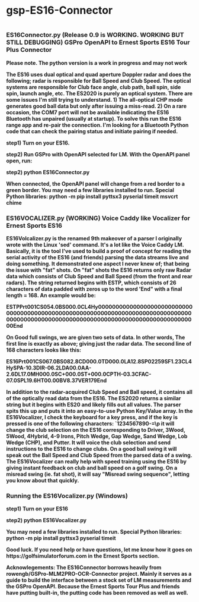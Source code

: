 # gsp-ES16-Connector
#
<h3>
<b>ES16Connector.py  (Release 0.9 is WORKING. WORKING BUT STILL DEBUGGING)
<b>GSPro OpenAPI to Ernest Sports ES16 Tour Plus Connector</b>
</h3><p>Please note.  The python version is a work in progress and may not work</p><p?
This is a connector application that connects to the GSPro Golf Simulator's OpenAPI interface and Ernest Sport's ES16, ES Tour Plus (V1.0 and V2.0), and the ES2020 Launch Monitors.   It's written in Python for easy portability and is open source.   The ES16 communicates via a Bluetooth connection which emulates a serial line connection and on Windows shows up as COM7.  For each successful swing, it sends two strings 168-byte strings that contain all of the ball and club data of the swing.  This is then reformated into the JSON structure used by the OpenAPI connector of GSPro.   The connector looks for changes in the Club selection and sends those to the ES16.   The GSP always lets the connector know the distance to the hole so on approach to a green if the ball is within 40 yards, it will send a special club selection called 'CHP' which enables a camera-only mode.  
</p><p>
The ES16 uses dual optical and quad aperture Doppler radar and does the following; radar is responsible for Ball Speed and Club Speed.  The optical systems are responsible for Club face angle, club path, ball spin, side spin, launch angle, etc.  The ES2020 is purely an optical system.
There are some issues I'm still trying to understand. 1) The all-optical CHP mode generates good ball data but only after issuing a miss-read. 2) On a rare occasion, the COM7 port will not be available indicating the ES16 Bluetooth has unpaired (usually at startup).  To solve this run the ES16 range app and re-pair the connection.  I'm looking for a Bluetooth Python code that can check the pairing status and initiate pairing if needed. 
 <p>
step1) Turn on your ES16.
</p><p>  
step2) Run GSPro with OpenAPI selected for LM.  With the OpenAPI panel open, run:   
</p><p>
step2) python ES16Connector.py 
</p><p>
When connected, the OpenAPI panel will change from a red border to a green border. 
You may need a few libraries installed to run.  
Special Python libraries: 
python -m pip install pyttsx3 pyserial timeit msvcrt chime 
</p><p>
 
<h3>
<b>ES16VOCALIZER.py  (WORKING)
Voice Caddy like Vocalizer for Ernest Sports ES16</b>
</h3><p>
ES16Volcalizer.py is the renamed 9th makeover of a parser I originally wrote with the Linux 'sed' command.  It's a lot like the Voice Caddy LM.  Basically, it is the tool I've used to build a proof of concept for reading the serial activity of the ES16 (and friends) parsing the data streams live and doing something.  It demonstrated one aspect I never knew of; that being the issue with "fat" shots.  On "fat" shots the ES16 returns only raw Radar data which consists of Club Speed and Ball Speed (from the front and rear radars).  The string returned begins with ESTP, which consists of 26 characters of data padded with zeros up to the word 'End" with a final length = 168.   An example would be: 
</p><p>
ESTPPrt001CS054.0BS000.0CL4Hy000000000000000000000000000000000000000000000000000000000000000000000000000000000000000000000000000000000000000000000000000000000000000End
</p><p>
On Good full swings, we are given two sets of data.  In other words, The first line is exactly as above; giving just the radar data.   The second line of 168 characters looks like this:
</p><p>
ES16Prt001CS067.0BS082.8CD000.0TD000.0LA12.8SP02259SF1.23CL4HySPA-10.3DIR-06.2LDA00.0AA-2.6DL17.0MH000.0SC+000.0ST+000.0CPTH-03.3CFAC-07.0SPL19.6HT00.00BV8.37VER179End
</p><p>
In addition to the radar-acquired Club Speed and Ball speed, it contains all of the optically read data from the ES16.  The ES2020 returns a similar string but it begins with ES20 and likely fills out all values.  The parser spits this up and puts it into an easy-to-use Python Key/Value array. In the ES16Vocalizer, I check the keyboard for a key press, and if the key is pressed is one of the following characters: `1234567890-=\p it will change the club selection on the ES16 corresponding to Driver, 3Wood, 5Wood, 4Hybrid, 4-9 Irons, Pitch Wedge, Gap Wedge, Sand Wedge, Lob Wedge (CHP), and Putter.  It will voice the club selection and send instructions to the ES16 to change clubs.  On a good ball swing it will speak out the Ball Speed and Club Speed from the parsed data of a swing.  The ES16Vocalizer can really help with speed training using the ES16 by giving instant feedback on club and ball speed on a golf swing.  On a misread swing (ie. fat shot), it will say "Misread swing sequence", letting you know about that quickly. 
</p>
<h3>
<b>Running the ES16Vocalizer.py (Windows)</b>
</h3>
<p>
step1) Turn on your ES16   
</p><p>
step2) python ES16Vocalizer.py 
</p><p>
You may need a few libraries installed to run.  
Special Python libraries: 
python -m pip install pyttsx3 pyserial timeit
</p><p>
Good luck.  If you need help or have questions, let me know how it goes on https://golfsimulatorforum.com in the Ernest Sports section.
</p><p>
Acknowlegements:  The ES16Connector borrows heavily from rowengb/GSPro-MLM2PRO-OCR-Connector project.  Mainly it serves as a guide to build the interface between a stock set of LM measurements and the GSPro OpenAPI.  Because the Ernest Sports Tour Plus and friends have putting built-in, the putting code has been removed as well as well.   
</p>
